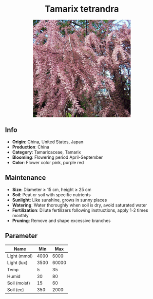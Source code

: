 <h1 align='center'>Tamarix tetrandra</h1>
<p align="center">
    <img 
        align='center'
        width='320'
        src="../images/tamarix tetrandra.png" 
        alt='Tamarix tetrandra' />
</p>

## Info

 - **Origin**: China, United States, Japan
 - **Production**: China
 - **Category**: Tamaricaceae, Tamarix
 - **Blooming**: Flowering period April-September
 - **Color**: Flower color pink, purple red

## Maintenance

 - **Size**: Diameter ≥ 15 cm, height ≥ 25 cm
 - **Soil**: Peat or soil with specific nutrients
 - **Sunlight**: Like sunshine, grows in sunny places
 - **Watering**: Water thoroughly when soil is dry, avoid saturated water
 - **Fertilization**: Dilute fertilizers following instructions, apply 1-2 times monthly
 - **Pruning**: Remove and shape excessive branches

## Parameter

| Name         | Min  | Max   |
|--------------|------|-------|
| Light (mmol) | 4000 | 6000  |
| Light (lux)  | 3500 | 60000 |
| Temp         | 5    | 35    |
| Humid        | 30   | 80    |
| Soil (moist) | 15   | 60    |
| Soil (ec)    | 350  | 2000  |